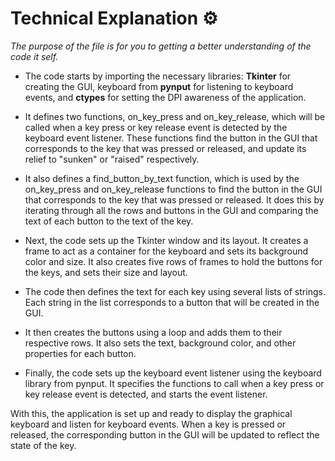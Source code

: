 # Technical Explanation ⚙️

*The purpose of the file is for you to getting a better understanding of the code it self.*

* The code starts by importing the necessary libraries: __Tkinter__ for creating the GUI, keyboard from __pynput__ for listening to keyboard events, and __ctypes__ for setting the DPI awareness of the application.

* It defines two functions, on_key_press and on_key_release, which will be called when a key press or key release event is detected by the keyboard event listener. These functions find the button in the GUI that corresponds to the key that was pressed or released, and update its relief to "sunken" or "raised" respectively.

* It also defines a find_button_by_text function, which is used by the on_key_press and on_key_release functions to find the button in the GUI that corresponds to the key that was pressed or released. It does this by iterating through all the rows and buttons in the GUI and comparing the text of each button to the text of the key.

* Next, the code sets up the Tkinter window and its layout. It creates a frame to act as a container for the keyboard and sets its background color and size. It also creates five rows of frames to hold the buttons for the keys, and sets their size and layout.

* The code then defines the text for each key using several lists of strings. Each string in the list corresponds to a button that will be created in the GUI.

* It then creates the buttons using a loop and adds them to their respective rows. It also sets the text, background color, and other properties for each button.

* Finally, the code sets up the keyboard event listener using the keyboard library from pynput. It specifies the functions to call when a key press or key release event is detected, and starts the event listener.

With this, the application is set up and ready to display the graphical keyboard and listen for keyboard events. When a key is pressed or released, the corresponding button in the GUI will be updated to reflect the state of the key.
